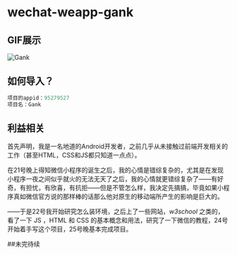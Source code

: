 # wechat-weapp-gank

## GIF展示

![Gank](https://github.com/lypeer/wechat-weapp-gank/blob/master/gif/weapp.gif)

## 如何导入？

```java
项目的appid：95279527 
项目名：Gank
```

## 利益相关

首先声明，我是一名地道的Android开发者，之前几乎从未接触过前端开发相关的工作（甚至HTML，CSS和JS都只知道一点点）。

在21号晚上得知微信小程序的诞生之后，我的心情是错综复杂的，尤其是在发现小程序一夜之间似乎就火的无法无天了之后，我的心情就更错综复杂了——有好奇，有担忧，有欣喜，有抗拒——但是不管怎么样，我决定先搞搞，毕竟如果小程序真如微信官方说的那样棒的话那么他对原生的移动端所产生的影响是巨大的。

——于是22号我开始研究怎么装环境，之后上了一些网站，*w3school* 之类的，看了一下 JS ，HTML 和 CSS 的基本概念和用法，研究了一下微信的教程，24号开始着手写这个项目，25号晚基本完成项目。

##未完待续
